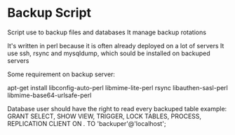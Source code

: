 Backup Script
=============

Script use to backup files and databases
It manage backup rotations

It's written in perl because it is often already deployed on a lot of servers
It use ssh, rsync and mysqldump, which sould be installed on backuped servers

Some requirement on backup server:

apt-get install libconfig-auto-perl libmime-lite-perl rsync libauthen-sasl-perl libmime-base64-urlsafe-perl



Database user should have the right to read every backuped table
example:
GRANT SELECT, SHOW VIEW, TRIGGER, LOCK TABLES, PROCESS, REPLICATION CLIENT ON *.* TO 'backuper'@'localhost';

